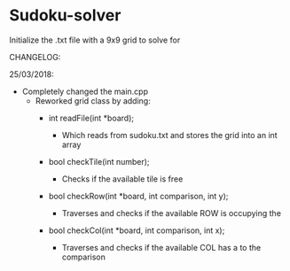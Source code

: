 # Sudoku-solver
Initialize the .txt file with a 9x9 grid to solve for

CHANGELOG:

25/03/2018:
  - Completely changed the main.cpp
    - Reworked grid class by adding:
      - int readFile(int *board);
        - Which reads from sudoku.txt and stores the grid into an int array

      - bool checkTile(int number);
        - Checks if the available tile is free

      - bool checkRow(int *board, int comparison, int y);
        - Traverses and checks if the available ROW is occupying the 

      - bool checkCol(int *board, int comparison, int x);
        - Traverses and checks if the available COL has a to the comparison
